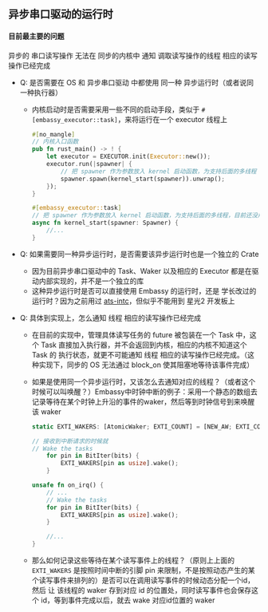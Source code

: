 ## 异步串口驱动的运行时

#### 目前最主要的问题

异步的 串口读写操作 无法在 同步的内核中 通知 调取读写操作的线程 相应的读写操作已经完成

+ Q: 是否需要在 OS 和 异步串口驱动 中都使用 同一种 异步运行时（或者说同一种执行器）

    + 内核启动时是否需要采用一些不同的启动手段，类似于 `#[embassy_executor::task]`，来将运行在一个 executor 线程上

        ```rust
        #[no_mangle]
        // 内核入口函数
        pub fn rust_main() -> ! {
            let executor = EXECUTOR.init(Executor::new());
            executor.run(|spawner| {
                // 把 spawner 作为参数放入 kernel 启动函数，为支持后面的多线程
                spawner.spawn(kernel_start(spawner)).unwrap();
            });
        }
        
        #[embassy_executor::task]
        // 把 spawner 作为参数放入 kernel 启动函数，为支持后面的多线程，目前还没用到
        async fn kernel_start(spawner: Spawner) {
        	//... 
        }
        ```

+ Q: 如果需要同一种异步运行时，是否需要该异步运行时也是一个独立的 Crate

    + 因为目前异步串口驱动中的 Task、Waker 以及相应的 Executor 都是在驱动内部实现的，并不是一个独立的库
    + 这种异步运行时是否可以直接使用 Embassy 的运行时，还是 学长改过的运行时？因为之前用过 [ats-intc](https://github.com/ATS-INTC/ats-intc)，但似乎不能用到 星光2 开发板上

+ Q: 具体到实现上，怎么通知 线程 相应的读写操作已经完成

    + 在目前的实现中，管理具体读写任务的 future 被包装在一个 Task 中，这个 Task 直接加入执行器，并不会返回到内核，相应的内核不知道这个 Task 的 执行状态，就更不可能通知 线程 相应的读写操作已经完成。（这种实现下，同步的 OS 无法通过 block_on 使其阻塞地等待该事件完成）

    + 如果是使用同一个异步运行时，又该怎么去通知对应的线程？（或者这个时候可以叫唤醒？）Embassy中时钟中断的例子：采用一个静态的数组去记录等待在某个时钟上升沿的事件的waker，然后等到时钟信号到来唤醒该 waker

        ```rust
        static EXTI_WAKERS: [AtomicWaker; EXTI_COUNT] = [NEW_AW; EXTI_COUNT];
        
        // 接收到中断请求的时候就
        // Wake the tasks
            for pin in BitIter(bits) {
                EXTI_WAKERS[pin as usize].wake();
            }
        
        unsafe fn on_irq() {
        	// ...
            // Wake the tasks
            for pin in BitIter(bits) {
                EXTI_WAKERS[pin as usize].wake();
            }
        
            //...
        }
        ```

    + 那么如何记录这些等待在某个读写事件上的线程？（原则上上面的 `EXTI_WAKERS` 是按照时间中断的引脚 pin 来限制，不是按照动态产生的某个读写事件来排列的）是否可以在调用读写事件的时候动态分配一个id，然后 让 该线程的 waker 存到对应 id 的位置处，同时读写事件也会保存这个 id，等到事件完成以后，就去 wake 对应id位置的 waker